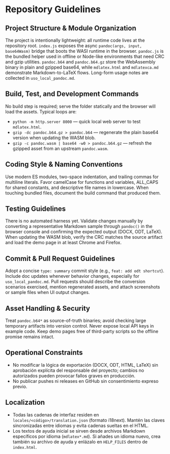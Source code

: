 # Repository Guidelines

## Project Structure & Module Organization
The project is intentionally lightweight: all runtime code lives at the repository root. `index.js` exposes the async `pandoc(args, input, base64Wasm)` bridge that boots the WASI runtime in the browser. `pandoc.js` is the bundled helper used in offline or Node-like environments that need CRC and gzip utilities. `pandoc.b64` and `pandoc.b64.gz` store the WebAssembly binary in plain and gzipped base64, while `mdlatex.html` and `mdlatexca.md` demonstrate Markdown-to-LaTeX flows. Long-form usage notes are collected in `uso_local_pandoc.md`.

## Build, Test, and Development Commands
No build step is required; serve the folder statically and the browser will load the assets. Typical loops are:
- `python -m http.server 8000` — quick local web server to test `mdlatex.html`.
- `gzip -dc pandoc.b64.gz > pandoc.b64` — regenerate the plain base64 version when updating the WASM blob.
- `gzip -c pandoc.wasm | base64 -w0 > pandoc.b64.gz` — refresh the gzipped asset from an upstream `pandoc.wasm`.

## Coding Style & Naming Conventions
Use modern ES modules, two-space indentation, and trailing commas for multiline literals. Favor camelCase for functions and variables, ALL_CAPS for shared constants, and descriptive file names in lowercase. When touching bundled files, document the build command that produced them.

## Testing Guidelines
There is no automated harness yet. Validate changes manually by converting a representative Markdown sample through `pandoc()` in the browser console and confirming the expected output (DOCX, ODT, LaTeX). When updating the WASM blob, verify the CRC matches the source artifact and load the demo page in at least Chrome and Firefox.

## Commit & Pull Request Guidelines
Adopt a concise `type: summary` commit style (e.g., `feat: add odt shortcut`). Include doc updates whenever behavior changes, especially for `uso_local_pandoc.md`. Pull requests should describe the conversion scenarios exercised, mention regenerated assets, and attach screenshots or sample files when UI output changes.

## Asset Handling & Security
Treat `pandoc.b64*` as source-of-truth binaries; avoid checking large temporary artifacts into version control. Never expose local API keys in example code. Keep demo pages free of third-party scripts so the offline promise remains intact.

## Operational Constraints
- No modificar la lógica de exportación (DOCX, ODT, HTML, LaTeX) sin aprobación explícita del responsable del proyecto; cambios no autorizados pueden provocar fallos graves en producción.
- No publicar pushes ni releases en GitHub sin consentimiento expreso previo.

## Localization
- Todas las cadenas de interfaz residen en `locales/<código>/translation.json` (formato i18next). Mantén las claves sincronizadas entre idiomas y evita cadenas sueltas en el HTML.
- Los textos de ayuda inicial se sirven desde archivos Markdown específicos por idioma (`mdlatex*.md`). Si añades un idioma nuevo, crea también su archivo de ayuda y enlázalo en `HELP_FILES` dentro de `index.html`.

